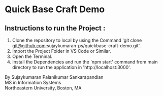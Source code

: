 # Quick Base Craft Demo

## Instructions to run the Project :

1. Clone the repository to local by using the Command 'git clone git@github.com:sujaykumaran-ps/quickbase-craft-demo.git'.
2. Import the Project Folder in VS Code or Similar.
3. Open the Terminal.
4. Install the Dependencies and run the 'npm start' command from main directory to run the application in 'http://localhost:3000'.

By Sujaykumaran Palanikumar Sankarapandian<br/>
MS in Information Systems<br/>
Northeastern University, Boston, MA
